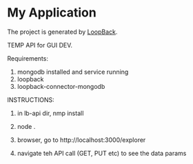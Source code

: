 # My Application

The project is generated by [LoopBack](http://loopback.io).


TEMP API for GUI DEV.

Requirements:

1) mongodb installed and service running
2) loopback
3) loopback-connector-mongodb

INSTRUCTIONS:

1) in lb-api dir, nmp install

2) node .

3) browser, go to http://localhost:3000/explorer

4) navigate teh API call (GET, PUT etc) to see the data params
